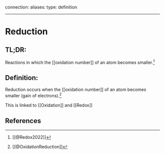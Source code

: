 
connection:
aliases: 
type: definition

---

# Reduction

## TL;DR:
Reactions in which the [[oxidation number]] of an atom becomes smaller.[^2]

## Definition:
Reduction occurs when the [[oxidation number]] of an atom becomes smaller (gain of electrons).[^1]

This is linked to [[Oxidation]] and [[Redox]]

## References

[^1]: [[@OxidationReduction]]
[^2]: [[@Redox2022]]